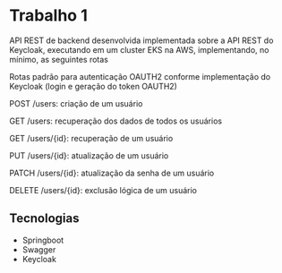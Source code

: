 # Trabalho 1
API REST de backend desenvolvida implementada sobre a API REST do Keycloak, executando em um cluster EKS na AWS, implementando, no mínimo, as seguintes rotas

Rotas padrão para autenticação OAUTH2 conforme implementação do Keycloak (login e geração do token OAUTH2)

POST /users: criação de um usuário

GET /users: recuperação dos dados de todos os usuários

GET /users/{id}: recuperação de um usuário

PUT /users/{id}: atualização de um usuário

PATCH /users/{id}: atualização da senha de um usuário

DELETE /users/{id}: exclusão lógica de um usuário

## Tecnologias

- Springboot
- Swagger
- Keycloak
